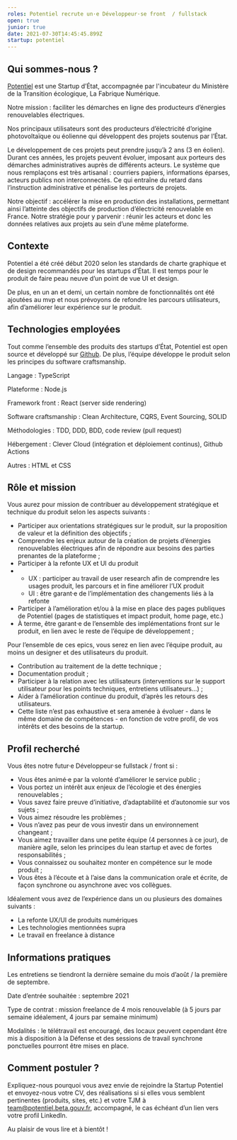 ```yaml
---
roles: Potentiel recrute un·e Développeur·se front  / fullstack
open: true
junior: true
date: 2021-07-30T14:45:45.899Z
startup: potentiel
---
```

## Qui sommes-nous ?

[Potentiel](https://potentiel.beta.gouv.fr/) est une Startup d’État, accompagnée par l'incubateur du Ministère de la Transition écologique, La Fabrique Numérique.

Notre mission : faciliter les démarches en ligne des producteurs d’énergies renouvelables électriques. 

Nos principaux utilisateurs sont des producteurs d’électricité d’origine photovoltaïque ou éolienne qui développent des projets soutenus par l’État. 

Le développement de ces projets peut prendre jusqu’à 2 ans (3 en éolien). Durant ces années, les projets peuvent évoluer, imposant aux porteurs des démarches administratives auprès de différents acteurs. Le système que nous remplaçons est très artisanal : courriers papiers, informations éparses, acteurs publics non interconnectés. Ce qui entraîne du retard dans l’instruction administrative et pénalise les porteurs de projets.

Notre objectif : accélérer la mise en production des installations, permettant ainsi l’atteinte des objectifs de production d’électricité renouvelable en France. Notre stratégie pour y parvenir : réunir les acteurs et donc les données relatives aux projets au sein d’une même plateforme.

## Contexte 

Potentiel a été créé début 2020 selon les standards de charte graphique et de design recommandés pour les startups d’État. Il est temps pour le produit de faire peau neuve d’un point de vue UI et design.

De plus, en un an et demi, un certain nombre de fonctionnalités ont été ajoutées au mvp et nous prévoyons de refondre les parcours utilisateurs, afin d’améliorer leur expérience sur le produit.

## Technologies employées

Tout comme l’ensemble des produits des startups d’État, Potentiel est open source et développé sur [Github](https://github.com/MTES-MCT/potentiel). De plus, l’équipe développe le produit selon les principes du software craftsmanship.

Langage : TypeScript

Plateforme : Node.js

Framework front : React (server side rendering)

Software craftsmanship : Clean Architecture, CQRS, Event Sourcing, SOLID

Méthodologies : TDD, DDD, BDD, code review (pull request)

Hébergement : Clever Cloud (intégration et déploiement continus), Github Actions

Autres : HTML et CSS

## Rôle et mission

Vous aurez pour mission de contribuer au développement stratégique et technique du produit selon les aspects suivants :

* Participer aux orientations stratégiques sur le produit, sur la proposition de valeur et la définition des objectifs ;
* Comprendre les enjeux autour de la création de projets d’énergies renouvelables électriques afin de répondre aux besoins des parties prenantes de la plateforme ;
* Participer à la refonte UX et UI du produit
* * UX : participer au travail de user research afin de comprendre les usages produit, les parcours et in fine améliorer l’UX produit
  * UI : être garant·e de l’implémentation des changements liés à la refonte
* Participer à l’amélioration et/ou à la mise en place des pages publiques de Potentiel (pages de statistiques et impact produit, home page, etc.)
* À terme, être garant·e de l’ensemble des implémentations front sur le produit, en lien avec le reste de l’équipe de développement ;

Pour l’ensemble de ces epics, vous serez en lien avec l’équipe produit, au moins un designer et des utilisateurs du produit.

* Contribution au traitement de la dette technique ;
* Documentation produit ;
* Participer à la relation avec les utilisateurs (interventions sur le support utilisateur pour les points techniques, entretiens utilisateurs…) ;
* Aider à l’amélioration continue du produit, d’après les retours des utilisateurs.
* Cette liste n’est pas exhaustive et sera amenée à évoluer - dans le même domaine de compétences - en fonction de votre profil, de vos intérêts et des besoins de la startup.

## Profil recherché

Vous êtes notre futur·e Développeur·se fullstack / front si :

* Vous êtes animé·e par la volonté d’améliorer le service public ;
* Vous portez un intérêt aux enjeux de l’écologie et des énergies renouvelables ;
* Vous savez faire preuve d’initiative, d’adaptabilité et d’autonomie sur vos sujets ;
* Vous aimez résoudre les problèmes ;
* Vous n’avez pas peur de vous investir dans un environnement changeant ;
* Vous aimez travailler dans une petite équipe (4 personnes à ce jour), de manière agile, selon les principes du lean startup et avec de fortes responsabilités ;
* Vous connaissez ou souhaitez monter en compétence sur le mode produit ;
* Vous êtes à l’écoute et à l’aise dans la communication orale et écrite, de façon synchrone ou asynchrone avec vos collègues.

Idéalement vous avez de l’expérience dans un ou plusieurs des domaines suivants :

* La refonte UX/UI de produits numériques
* Les technologies mentionnées supra
* Le travail en freelance à distance

## Informations pratiques

Les entretiens se tiendront la dernière semaine du mois d’août / la première de septembre.

Date d’entrée souhaitée : septembre 2021

Type de contrat : mission freelance de 4 mois renouvelable (à 5 jours par semaine idéalement, 4 jours par semaine minimum)

Modalités : le télétravail est encouragé, des locaux peuvent cependant être mis à disposition à la Défense et des sessions de travail synchrone ponctuelles pourront être mises en place.

## Comment postuler ?

Expliquez-nous pourquoi vous avez envie de rejoindre la Startup Potentiel et envoyez-nous votre CV, des réalisations si si elles vous semblent pertinentes (produits, sites, etc.) et votre TJM à [team@potentiel.beta.gouv.fr](mailto:team@potentiel.beta.gouv.fr), accompagné, le cas échéant d’un lien vers votre profil LinkedIn.

Au plaisir de vous lire et à bientôt !
